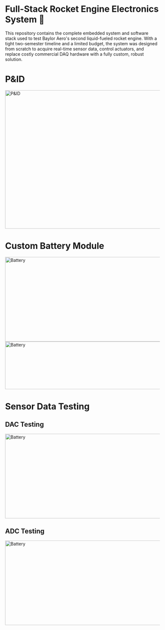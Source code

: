 # Full-Stack Rocket Engine Electronics System 🚀

This repository contains the complete embedded system and software stack used to test Baylor Aero's second liquid-fueled rocket engine. With a tight two-semester timeline and a limited budget, the system was designed from scratch to acquire real-time sensor data, control actuators, and replace costly commercial DAQ hardware with a fully custom, robust solution.

# P&ID
<img src="https://github.com/user-attachments/assets/a3d5afc1-5d24-435b-a3da-f5b8b2159c42" alt="P&ID" width="600" height="450"/>

# Custom Battery Module
<img src="https://github.com/user-attachments/assets/faf5ec24-ed69-4ea3-a172-998146c9a088" alt="Battery" width="1000" height="275"/>
<img src="https://github.com/user-attachments/assets/f5ba0f24-acc0-4eb0-b90c-2600c74ee3e4" alt="Battery" width="800" height="155"/>

# Sensor Data Testing

## DAC Testing
<img src="https://github.com/user-attachments/assets/6a1298d2-3720-4252-8efb-bbafb4b44305" alt="Battery" width="900" height="275"/>

## ADC Testing
<img src="https://github.com/user-attachments/assets/9c7152c0-9fc2-4ed2-b0b9-a809611d7cca" alt="Battery" width="900" height="275"/>
